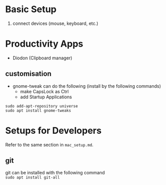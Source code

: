 # Basic Setup
1. connect devices (mouse, keyboard, etc.)

# Productivity Apps
- Diodon (Clipboard manager)

## customisation
- gnome-tweak can do the following (install by the following commands)
  - make CapsLock as Ctrl
  - add Startup Applications

```
sudo add-apt-repository universe
sudo apt install gnome-tweaks
```


# Setups for Developers
Refer to the same section in `mac_setup.md`.

## git
git can be installed with the following command  
```sudo apt install git-all```
